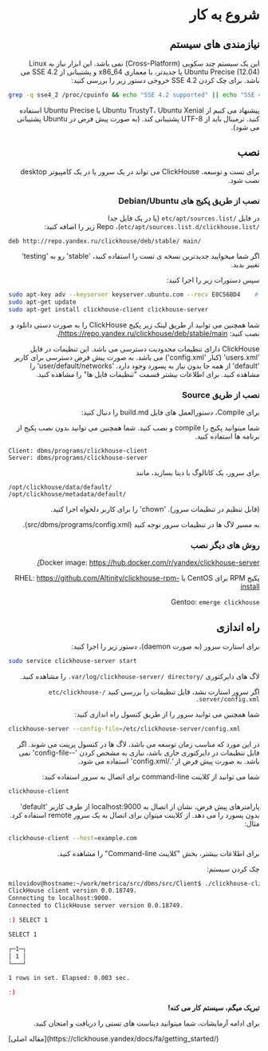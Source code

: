 <div dir="rtl" markdown="1">

# شروع به کار

## نیازمندی های سیستم

این یک سیستم چند سکویی (Cross-Platform) نمی باشد. این ابزار نیاز به Linux Ubuntu Precise (12.04) یا جدیدتر، با معماری x86_64 و پشتیبانی از SSE 4.2 می باشد. برای چک کردن SSE 4.2 خروجی دستور زیر را بررسی کنید:

</div>

```bash
grep -q sse4_2 /proc/cpuinfo && echo "SSE 4.2 supported" || echo "SSE 4.2 not supported"
```

<div dir="rtl" markdown="1">

پیشنهاد می کنیم از Ubuntu TrustyT، Ubuntu Xenial یا Ubuntu Precise استفاده کنید. ترمینال باید از UTF-8 پشتیبانی کند. (به صورت پیش فرض در Ubuntu پشتیبانی می شود).

## نصب

برای تست و توسعه، ClickHouse می تواند در یک سرور یا در یک کامپیوتر desktop نصب شود.

### نصب از طریق پکیج های Debian/Ubuntu

در فایل `/etc/apt/sources.list` (یا در یک فایل جدا `/etc/apt/sources.list.d/clickhouse.list`)، Repo زیر را اضافه کنید:

</div>

```
deb http://repo.yandex.ru/clickhouse/deb/stable/ main/
```

<div dir="rtl" markdown="1">

اگر شما میخوایید جدیدترین نسخه ی تست را استفاده کنید، 'stable' رو به 'testing' تغییر بدید.

سپس دستورات زیر را اجرا کنید:

</div>

```bash
sudo apt-key adv --keyserver keyserver.ubuntu.com --recv E0C56BD4    # optional
sudo apt-get update
sudo apt-get install clickhouse-client clickhouse-server
```

<div dir="rtl" markdown="1">

شما همچنین می توانید از طریق لینک زیر پکیج ClickHouse را به صورت دستی دانلود و نصب کنید: <https://repo.yandex.ru/clickhouse/deb/stable/main/>.

ClickHouse دارای تنظیمات محدودیت دسترسی می باشد. این تنظیمات در فایل 'users.xml'  (کنار 'config.xml') می باشد. به صورت پیش فرض دسترسی برای کاربر 'default' از همه جا بدون نیاز به پسورد وجود دارد. 'user/default/networks' را مشاهده کنید. برای اطلاعات بیشتر قسمت "تنظیمات فایل ها" را مشاهده کنید.

### نصب از طریق Source

برای Compile، دستورالعمل های فایل build.md را دنبال کنید:

شما میتوانید پکیج را compile و نصب کنید. شما همچنین می توانید بدون نصب پکیج از برنامه ها استفاده کنید.

</div>

```
Client: dbms/programs/clickhouse-client
Server: dbms/programs/clickhouse-server
```

<div dir="rtl" markdown="1">

برای سرور، یک کاتالوگ با دیتا بسازید، مانند

</div>

```
/opt/clickhouse/data/default/
/opt/clickhouse/metadata/default/
```

<div dir="rtl" markdown="1">

(قابل تنظیم در تنظیمات سرور). 'chown' را برای کاربر دلخواه اجرا کنید.

به مسیر لاگ ها در تنظیمات سرور توجه کنید (src/dbms/programs/config.xml).

### روش های دیگر نصب

Docker image: <https://hub.docker.com/r/yandex/clickhouse-server/>

پکیج RPM برای CentOS یا RHEL: <https://github.com/Altinity/clickhouse-rpm-install>

Gentoo: `emerge clickhouse`

## راه اندازی

برای استارت سرور (به صورت daemon)، دستور زیر را اجرا کنید:

</div>

```bash
sudo service clickhouse-server start
```

<div dir="rtl" markdown="1">

لاگ های دایرکتوری `/var/log/clickhouse-server/ directory.` را مشاهده کنید.

اگر سرور استارت نشد، فایل تنظیمات را بررسی کنید `/etc/clickhouse-server/config.xml.`

شما همچنین می توانید سرور را از طریق کنسول راه اندازی کنید:

</div>

```bash
clickhouse-server --config-file=/etc/clickhouse-server/config.xml
```

<div dir="rtl" markdown="1">

در این مورد که مناسب زمان توسعه می باشد، لاگ ها در کنسول پرینت می شوند. اگر فایل تنظیمات در دایرکتوری جاری باشد، نیازی به مشخص کردن '--config-file' نمی باشد. به صورت پیش فرض از './config.xml' استفاده می شود.

شما می توانید از کلاینت command-line برای اتصال به سرور استفاده کنید:

</div>

```bash
clickhouse-client
```

<div dir="rtl" markdown="1">

پارامترهای پیش فرض، نشان از اتصال به localhost:9000 از طرف کاربر 'default' بدون پسورد را می دهد. از کلاینت میتوان برای اتصال به یک سرور remote استفاده کرد. مثال:

</div>

```bash
clickhouse-client --host=example.com
```

<div dir="rtl" markdown="1">

برای اطلاعات بیشتر، بخش "کلاینت Command-line" را مشاهده کنید.

چک کردن سیستم:

</div>

```bash
milovidov@hostname:~/work/metrica/src/dbms/src/Client$ ./clickhouse-client
ClickHouse client version 0.0.18749.
Connecting to localhost:9000.
Connected to ClickHouse server version 0.0.18749.

:) SELECT 1

SELECT 1

┌─1─┐
│ 1 │
└───┘

1 rows in set. Elapsed: 0.003 sec.

:)
```

<div dir="rtl" markdown="1">

**تبریک میگم، سیستم کار می کنه!**

برای ادامه آزمایشات، شما میتوانید دیتاست های تستی را دریافت و امتحان کنید.

</div>
[مقاله اصلی](https://clickhouse.yandex/docs/fa/getting_started/) <!--hide-->
